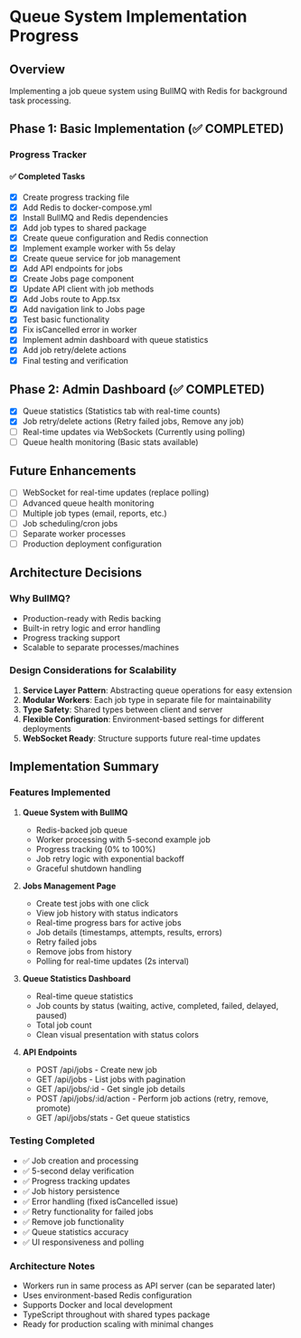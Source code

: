 # Queue System Implementation Progress

## Overview
Implementing a job queue system using BullMQ with Redis for background task processing.

## Phase 1: Basic Implementation (✅ COMPLETED)

### Progress Tracker

#### ✅ Completed Tasks
- [x] Create progress tracking file
- [x] Add Redis to docker-compose.yml
- [x] Install BullMQ and Redis dependencies
- [x] Add job types to shared package
- [x] Create queue configuration and Redis connection
- [x] Implement example worker with 5s delay
- [x] Create queue service for job management
- [x] Add API endpoints for jobs
- [x] Create Jobs page component
- [x] Update API client with job methods
- [x] Add Jobs route to App.tsx
- [x] Add navigation link to Jobs page
- [x] Test basic functionality
- [x] Fix isCancelled error in worker
- [x] Implement admin dashboard with queue statistics
- [x] Add job retry/delete actions
- [x] Final testing and verification

## Phase 2: Admin Dashboard (✅ COMPLETED)
- [x] Queue statistics (Statistics tab with real-time counts)
- [x] Job retry/delete actions (Retry failed jobs, Remove any job)
- [ ] Real-time updates via WebSockets (Currently using polling)
- [ ] Queue health monitoring (Basic stats available)

## Future Enhancements
- [ ] WebSocket for real-time updates (replace polling)
- [ ] Advanced queue health monitoring
- [ ] Multiple job types (email, reports, etc.)
- [ ] Job scheduling/cron jobs
- [ ] Separate worker processes
- [ ] Production deployment configuration

## Architecture Decisions

### Why BullMQ?
- Production-ready with Redis backing
- Built-in retry logic and error handling
- Progress tracking support
- Scalable to separate processes/machines

### Design Considerations for Scalability
1. **Service Layer Pattern**: Abstracting queue operations for easy extension
2. **Modular Workers**: Each job type in separate file for maintainability
3. **Type Safety**: Shared types between client and server
4. **Flexible Configuration**: Environment-based settings for different deployments
5. **WebSocket Ready**: Structure supports future real-time updates

## Implementation Summary

### Features Implemented
1. **Queue System with BullMQ**
   - Redis-backed job queue
   - Worker processing with 5-second example job
   - Progress tracking (0% to 100%)
   - Job retry logic with exponential backoff
   - Graceful shutdown handling

2. **Jobs Management Page**
   - Create test jobs with one click
   - View job history with status indicators
   - Real-time progress bars for active jobs
   - Job details (timestamps, attempts, results, errors)
   - Retry failed jobs
   - Remove jobs from history
   - Polling for real-time updates (2s interval)

3. **Queue Statistics Dashboard**
   - Real-time queue statistics
   - Job counts by status (waiting, active, completed, failed, delayed, paused)
   - Total job count
   - Clean visual presentation with status colors

4. **API Endpoints**
   - POST /api/jobs - Create new job
   - GET /api/jobs - List jobs with pagination
   - GET /api/jobs/:id - Get single job details
   - POST /api/jobs/:id/action - Perform job actions (retry, remove, promote)
   - GET /api/jobs/stats - Get queue statistics

### Testing Completed
- ✅ Job creation and processing
- ✅ 5-second delay verification
- ✅ Progress tracking updates
- ✅ Job history persistence
- ✅ Error handling (fixed isCancelled issue)
- ✅ Retry functionality for failed jobs
- ✅ Remove job functionality
- ✅ Queue statistics accuracy
- ✅ UI responsiveness and polling

### Architecture Notes
- Workers run in same process as API server (can be separated later)
- Uses environment-based Redis configuration
- Supports Docker and local development
- TypeScript throughout with shared types package
- Ready for production scaling with minimal changes